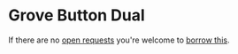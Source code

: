 # Grove Button Dual
If there are no [open requests](../../../../issues?q=is%3Aissue+is%3Aopen+%22Grove+Button+Dual%22) you're welcome to [borrow this](../../../../issues/new?title=Borrow+request+for+Grove+Button+Dual&body=1+piece+of+%5Bthis%5D%28..%2Fblob%2Fmain%2F.%2FHardware%2FSensors%2FGrove_Button_Dual.md%29+for+~2+weeks.).